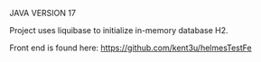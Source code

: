 JAVA VERSION 17

Project uses liquibase to initialize in-memory database H2. 

Front end is found here: https://github.com/kent3u/helmesTestFe
